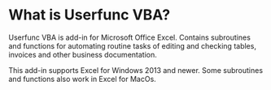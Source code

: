 ﻿What is Userfunc VBA?
==================

Userfunc VBA is add-in for Microsoft Office Excel. Contains subroutines and functions for automating routine tasks of editing and checking tables, invoices and other business documentation.

This add-in supports Excel for Windows 2013 and newer. Some subroutines and functions also work in Excel for MacOs.
